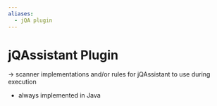 ```yaml
---
aliases:
  - jQA plugin
---
```

# jQAssistant Plugin
-> scanner implementations and/or rules for jQAssistant to use during execution
- always implemented in Java